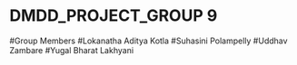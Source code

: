 # DMDD_PROJECT_GROUP 9
#Group Members
#Lokanatha Aditya Kotla
#Suhasini Polampelly
#Uddhav Zambare
#Yugal Bharat Lakhyani
